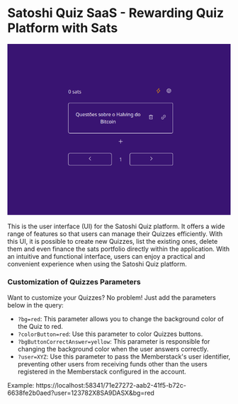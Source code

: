 # Satoshi Quiz SaaS - Rewarding Quiz Platform with Sats
![](./demo.png)

This is the user interface (UI) for the Satoshi Quiz platform. It offers a wide range of features so that users can manage their Quizzes efficiently. With this UI, it is possible to create new Quizzes, list the existing ones, delete them and even finance the sats portfolio directly within the application. With an intuitive and functional interface, users can enjoy a practical and convenient experience when using the Satoshi Quiz platform.

### Customization of Quizzes Parameters

Want to customize your Quizzes? No problem! Just add the
parameters below in the query:

- `?bg=red`: This parameter allows you to change the background color of the Quiz to red.
- `?colorButton=red`: Use this parameter to color Quizzes buttons.
- `?bgButtonCorrectAnswer=yellow`: This parameter is responsible for changing the background color when the user answers correctly.
- `?user=XYZ`: Use this parameter to pass the Memberstack's user identifier, preventing other users from receiving funds other than the users registered in the Memberstack configured in the account.

Example: https://localhost:58341/71e27272-aab2-41f5-b72c-6638fe2b0aed?user=123782X8SA9DASX&bg=red
